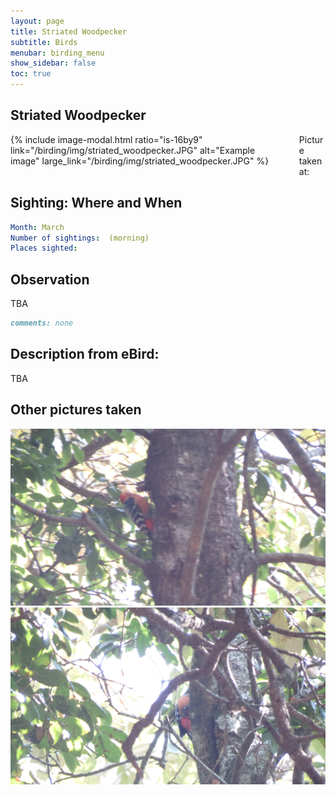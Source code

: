 ```yaml
---
layout: page
title: Striated Woodpecker
subtitle: Birds
menubar: birding_menu
show_sidebar: false
toc: true
---
```


## Striated Woodpecker

<div class="columns">
<div class="column is-6">
{% include image-modal.html ratio="is-16by9" link="/birding/img/striated_woodpecker.JPG" alt="Example image" large_link="/birding/img/striated_woodpecker.JPG" %}
</div>
<div class="column is-6">
Picture taken at:
</div>
</div>

## Sighting: Where and When
```yaml
Month: March
Number of sightings:  (morning)
Places sighted: 
```

## Observation
TBA

```markdown
comments: none
```

## Description from eBird:
TBA


## Other pictures taken
![striated_woodpecker 1](/birding/img/striated_woodpecker1.JPG)
![striated_woodpecker 2](/birding/img/striated_woodpecker2.JPG)
